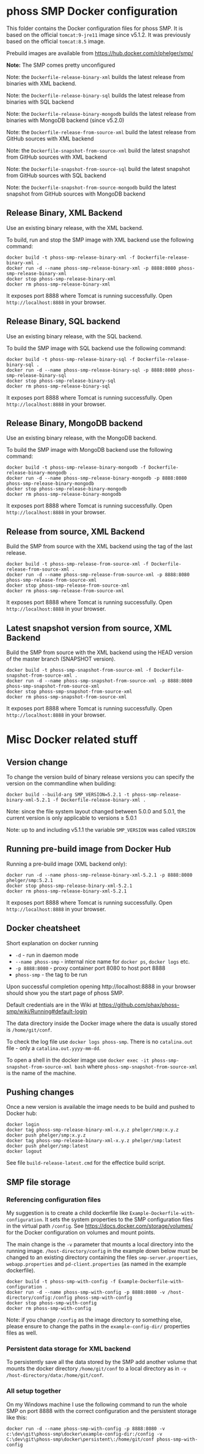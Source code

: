 # phoss SMP Docker configuration

This folder contains the Docker configuration files for phoss SMP.
It is based on the official `tomcat:9-jre11` image since v5.1.2.
It was previously based on the official `tomcat:8.5` image.

Prebuild images are available from https://hub.docker.com/r/phelger/smp/

**Note:** The SMP comes pretty unconfigured

Note: the `Dockerfile-release-binary-xml` builds the latest release from binaries with XML backend.

Note: the `Dockerfile-release-binary-sql` builds the latest release from binaries with SQL backend

Note: the `Dockerfile-release-binary-mongodb` builds the latest release from binaries with MongoDB backend (since v5.2.0)

Note: the `Dockerfile-release-from-source-xml` build the latest release from GitHub sources with XML backend

Note: the `Dockerfile-snapshot-from-source-xml` build the latest snapshot from GitHub sources with XML backend

Note: the `Dockerfile-snapshot-from-source-sql` build the latest snapshot from GitHub sources with SQL backend

Note: the `Dockerfile-snapshot-from-source-mongodb` build the latest snapshot from GitHub sources with MongoDB backend

## Release Binary, XML Backend

Use an existing binary release, with the XML backend.

To build, run and stop the SMP image with XML backend use the following command:

```
docker build -t phoss-smp-release-binary-xml -f Dockerfile-release-binary-xml .
docker run -d --name phoss-smp-release-binary-xml -p 8888:8080 phoss-smp-release-binary-xml
docker stop phoss-smp-release-binary-xml
docker rm phoss-smp-release-binary-xml
```

It exposes port 8888 where Tomcat is running successfully.
Open `http://localhost:8888` in your browser.

## Release Binary, SQL backend

Use an existing binary release, with the SQL backend.

To build the SMP image with SQL backend use the following command:

```
docker build -t phoss-smp-release-binary-sql -f Dockerfile-release-binary-sql .
docker run -d --name phoss-smp-release-binary-sql -p 8888:8080 phoss-smp-release-binary-sql
docker stop phoss-smp-release-binary-sql
docker rm phoss-smp-release-binary-sql
```

It exposes port 8888 where Tomcat is running successfully.
Open `http://localhost:8888` in your browser.


## Release Binary, MongoDB backend

Use an existing binary release, with the MongoDB backend.

To build the SMP image with MongoDB backend use the following command:

```
docker build -t phoss-smp-release-binary-mongodb -f Dockerfile-release-binary-mongodb .
docker run -d --name phoss-smp-release-binary-mongodb -p 8888:8080 phoss-smp-release-binary-mongodb
docker stop phoss-smp-release-binary-mongodb
docker rm phoss-smp-release-binary-mongodb
```

It exposes port 8888 where Tomcat is running successfully.
Open `http://localhost:8888` in your browser.

## Release from source, XML Backend

Build the SMP from source with the XML backend using the tag of the last release.

```
docker build -t phoss-smp-release-from-source-xml -f Dockerfile-release-from-source-xml .
docker run -d --name phoss-smp-release-from-source-xml -p 8888:8080 phoss-smp-release-from-source-xml
docker stop phoss-smp-release-from-source-xml
docker rm phoss-smp-release-from-source-xml
```

It exposes port 8888 where Tomcat is running successfully.
Open `http://localhost:8888` in your browser.

## Latest snapshot version from source, XML Backend

Build the SMP from source with the XML backend using the HEAD version of the master branch (SNAPSHOT version).

```
docker build -t phoss-smp-snapshot-from-source-xml -f Dockerfile-snapshot-from-source-xml .
docker run -d --name phoss-smp-snapshot-from-source-xml -p 8888:8080 phoss-smp-snapshot-from-source-xml
docker stop phoss-smp-snapshot-from-source-xml
docker rm phoss-smp-snapshot-from-source-xml
```

It exposes port 8888 where Tomcat is running successfully.
Open `http://localhost:8888` in your browser.

# Misc Docker related stuff

## Version change

To change the version build of binary release versions you can specify the version on the commandline when building:

```
docker build --build-arg SMP_VERSION=5.2.1 -t phoss-smp-release-binary-xml-5.2.1 -f Dockerfile-release-binary-xml .
```

Note: since the file system layout changed between 5.0.0 and 5.0.1, the current version is only applicable to versions &ge; 5.0.1

Note: up to and including v5.1.1 the variable `SMP_VERSION` was called `VERSION` 

## Running pre-build image from Docker Hub

Running a pre-build image (XML backend only):

```
docker run -d --name phoss-smp-release-binary-xml-5.2.1 -p 8888:8080 phelger/smp:5.2.1
docker stop phoss-smp-release-binary-xml-5.2.1
docker rm phoss-smp-release-binary-xml-5.2.1
```

It exposes port 8888 where Tomcat is running successfully.
Open `http://localhost:8888` in your browser.

## Docker cheatsheet

Short explanation on docker running
  * `-d` - run in daemon mode
  * `--name phoss-smp` - internal nice name for `docker ps`, `docker logs` etc.
  * `-p 8888:8080` - proxy container port 8080 to host port 8888
  * `phoss-smp` - the tag to be run

Upon successful completion opening http://localhost:8888 in your browser should show you the start page of phoss SMP.

Default credentials are in the Wiki at https://github.com/phax/phoss-smp/wiki/Running#default-login

The data directory inside the Docker image where the data is usually stored is `/home/git/conf`.
 
To check the log file use `docker logs phoss-smp`. There is no `catalina.out` file - only a `catalina.out.yyyy-mm-dd`.

To open a shell in the docker image use `docker exec -it phoss-smp-snapshot-from-source-xml bash` where `phoss-smp-snapshot-from-source-xml` is the name of the machine.
 
## Pushing changes

Once a new version is available the image needs to be build and pushed to Docker hub:

```
docker login
docker tag phoss-smp-release-binary-xml-x.y.z phelger/smp:x.y.z
docker push phelger/smp:x.y.z
docker tag phoss-smp-release-binary-xml-x.y.z phelger/smp:latest
docker push phelger/smp:latest
docker logout
```

See file `build-release-latest.cmd` for the effectice build script.

## SMP file storage

### Referencing configuration files

My suggestion is to create a child dockerfile like `Example-Dockerfile-with-configuration`.
It sets the system properties to the SMP configuration files in the virtual path `/config`.
See https://docs.docker.com/storage/volumes/ for the Docker configuration on volumes and mount points.

The main change is the `-v` parameter that mounts a local directory into the running image. `/host-directory/config` in the example down below must be changed to an existing directory containing the files `smp-server.properties`, `webapp.properties` and `pd-client.properties` (as named in the example dockerfile).

```
docker build -t phoss-smp-with-config -f Example-Dockerfile-with-configuration .
docker run -d --name phoss-smp-with-config -p 8888:8080 -v /host-directory/config:/config phoss-smp-with-config
docker stop phoss-smp-with-config
docker rm phoss-smp-with-config
```

Note: if you change `/config` as the image directory to something else, please ensure to change the paths in the `example-config-dir/` properties files as well. 

### Persistent data storage for XML backend 

To persistently save all the data stored by the SMP add another volume that mounts the docker directory `/home/git/conf` to a local directory as in `-v /host-directory/data:/home/git/conf`.

### All setup together

On my Windows machine I use the following command to run the whole SMP on port 8888 with the correct configuration and the persistent storage like this: 

```
docker run -d --name phoss-smp-with-config -p 8888:8080 -v c:\dev\git\phoss-smp\docker\example-config-dir:/config -v C:\dev\git\phoss-smp\docker\persistent\:/home/git/conf phoss-smp-with-config
```
